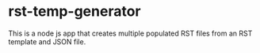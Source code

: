 # rst-temp-generator
This is a node js app that creates multiple populated RST files from an RST template and JSON file.
